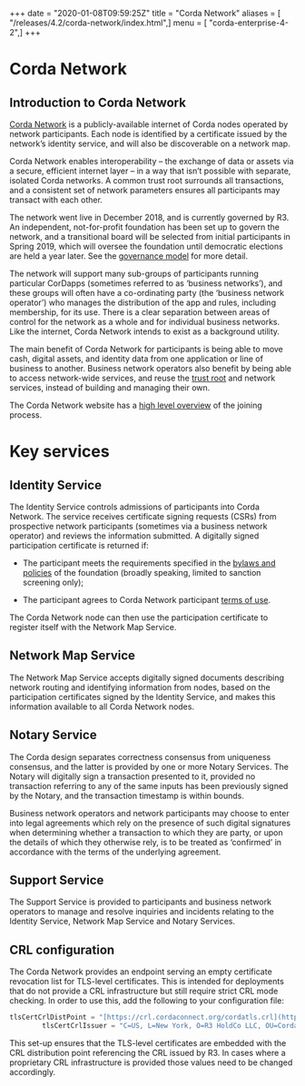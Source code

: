 +++
date = "2020-01-08T09:59:25Z"
title = "Corda Network"
aliases = [ "/releases/4.2/corda-network/index.html",]
menu = [ "corda-enterprise-4-2",]
+++


# Corda Network


## Introduction to Corda Network

[Corda Network](https://corda.network/) is a publicly-available internet of Corda nodes operated by network participants. Each
                node is identified by a certificate issued by the network’s identity service, and will also be discoverable on a network map.

Corda Network enables interoperability – the exchange of data or assets via a secure, efficient internet layer – in a way
                that isn’t possible with separate, isolated Corda networks. A common trust root surrounds all transactions, and a consistent set of
                network parameters ensures all participants may transact with each other.

The network went live in December 2018, and is currently governed by R3. An independent, not-for-profit foundation has been
                set up to govern the network, and a transitional board will be selected from initial participants in Spring 2019, which will oversee
                the foundation until democratic elections are held a year later. See the [governance model](https://corda.network/governance/governance-guidelines.html)
                for more detail.

The network will support many sub-groups of participants running particular CorDapps (sometimes referred to as ‘business networks’),
                and these groups will often have a co-ordinating party (the ‘business network operator’) who manages the distribution of the
                app and rules, including membership, for its use. There is a clear separation between areas of control for the network as a whole
                and for individual business networks. Like the internet, Corda Network intends to exist as a background utility.

The main benefit of Corda Network for participants is being able to move cash, digital assets, and identity data from one application
                or line of business to another. Business network operators also benefit by being able to access network-wide services, and reuse the
                [trust root](https://corda.network/trust-root/index.html) and network services, instead of building and managing their own.

The Corda Network website has a [high level overview](https://corda.network/participation/index.html) of the joining process.


# Key services


## Identity Service

The Identity Service controls admissions of participants into Corda Network. The service receives certificate
                signing requests (CSRs) from prospective network participants (sometimes via a business network operator) and reviews the
                information submitted. A digitally signed participation certificate is returned if:


* The participant meets the requirements specified in the [bylaws and policies](https://corda.network/policy/admission-criteria.html)
                        of the foundation (broadly speaking, limited to sanction screening only);


* The participant agrees to Corda Network participant [terms of use](https://corda.network/participation/terms-of-use.html).


The Corda Network node can then use the participation certificate to register itself with the Network Map Service.


## Network Map Service

The Network Map Service accepts digitally signed documents describing network routing and identifying information from
                nodes, based on the participation certificates signed by the Identity Service, and makes this information available to all
                Corda Network nodes.


## Notary Service

The Corda design separates correctness consensus from uniqueness consensus, and the latter is provided by one or more Notary
                Services. The Notary will digitally sign a transaction presented to it, provided no transaction referring to
                any of the same inputs has been previously signed by the Notary, and the transaction timestamp is within bounds.

Business network operators and network participants may choose to enter into legal agreements which rely on the presence
                of such digital signatures when determining whether a transaction to which they are party, or upon the details of which they
                otherwise rely, is to be treated as ‘confirmed’ in accordance with the terms of the underlying agreement.


## Support Service

The Support Service is provided to participants and business network operators to manage and resolve inquiries and incidents
                relating to the Identity Service, Network Map Service and Notary Services.


## CRL configuration

The Corda Network provides an endpoint serving an empty certificate revocation list for TLS-level certificates.
                This is intended for deployments that do not provide a CRL infrastructure but still require strict CRL mode checking.
                In order to use this, add the following to your configuration file:

```kotlin
tlsCertCrlDistPoint = "[https://crl.cordaconnect.org/cordatls.crl](https://crl.cordaconnect.org/cordatls.crl)"
        tlsCertCrlIssuer = "C=US, L=New York, O=R3 HoldCo LLC, OU=Corda, CN=Corda Root CA"
```
This set-up ensures that the TLS-level certificates are embedded with the CRL distribution point referencing the CRL issued by R3.
                In cases where a proprietary CRL infrastructure is provided those values need to be changed accordingly.


